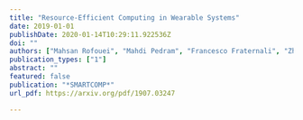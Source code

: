 ```yaml
---
title: "Resource-Efficient Computing in Wearable Systems"
date: 2019-01-01
publishDate: 2020-01-14T10:29:11.922536Z
doi: ""
authors: ["Mahsan Rofouei", "Mahdi Pedram", "Francesco Fraternali", "Zhila Esna Ashari", "Hassan Ghasemzadeh"]
publication_types: ["1"]
abstract: ""
featured: false
publication: "*SMARTCOMP*"
url_pdf: https://arxiv.org/pdf/1907.03247

---
```



